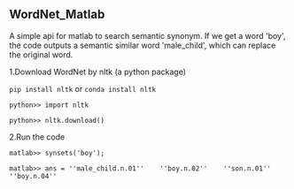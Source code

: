 ## WordNet_Matlab
A simple api for matlab to search semantic synonym.
If we get a word 'boy', the code outputs a semantic similar word 'male_child', which can replace the original word.

1.Download WordNet by nltk (a python package)

`pip install nltk` or `conda install nltk`

`python>> import nltk`

`python>> nltk.download()`

2.Run the code

`matlab>> synsets('boy');`

`matlab>> ans = ''male_child.n.01''    ''boy.n.02''    ''son.n.01''    ''boy.n.04''`
